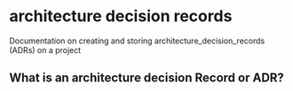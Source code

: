 # architecture decision records

Documentation on creating and storing architecture_decision_records (ADRs) on a project

## What is an architecture decision Record or ADR?
